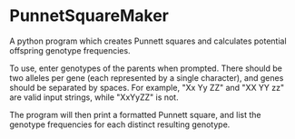 PunnetSquareMaker
=================

A python program which creates Punnett squares and calculates potential offspring genotype frequencies.

To use, enter genotypes of the parents when prompted. There should be two alleles per gene (each represented by a single character), and genes should be separated by spaces.
For example, "Xx Yy ZZ" and "XX YY zz" are valid input strings, while "XxYyZZ" is not. 

The program will then print a formatted Punnett square, and list the genotype frequencies for each distinct resulting genotype.
